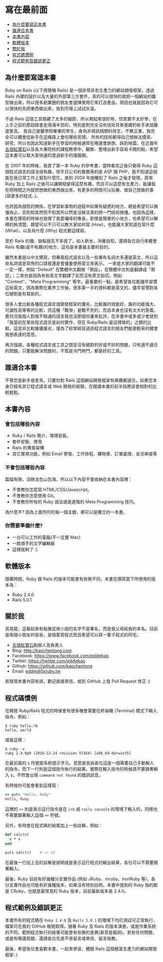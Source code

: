 # 寫在最前面

- [為什麼要寫這本書](#why-this-book)
- [誰適合本書](#who-need-this-book)
- [本書內容](#content)
- [軟體版本](#version)
- [關於我](#about-me)
- [程式碼慣例](#code-convention)
- [程式範例及錯誤更正](#errata)

## <a name="why-this-book"></a>為什麼要寫這本書

Ruby on Rails (以下將簡稱 Rails) 是一個非常具有生產力的網站開發框架，透過 Rails 內建的設計以及大量的外部第三方套件，真的可以很快的就把一個網站的雛型做出來，所以很多創業圈的朋友會選擇使用它來打造產品，原因也就是因為它可以很快的先把東西做出來，放到市場上試試水溫。

不過 Rails 這個工具隱藏了太多的細節，所以用起來很好用，但其實不太好學，在上手之前的那段路會走得滿辛苦的，特別是對完全沒有技術背景基礎的新手來說難度更高。
我自己是醫學院畢業的學生，身為非資訊相關科班生，不務正業，我完全可以體會從新手在這條路上會吃哪些苦頭。 所有的技術都得自己想辦法摸索、研究，所以也因此知道新手在學習的時候通常在哪邊會跌倒、踩到地雷。在近幾年[五倍紅寶石](https://5xruby.tw)以及各大專院校的課程教學中，觀察、整理出新手容易卡關的點，希望這本書可以幫大家快速的度過新手的撞牆期。

在 2007 年的時候，我買了第一本 Ruby 的參考書，當時看完之後只覺得 Ruby 這個程式語言的語法很有趣，但平日公司的業務用的是 ASP 跟 PHP，我不知道這個能在我日常工作上幫到什麼忙。直到 2009 年接觸到了 Rails 之後才發現，原來 Ruby 加上 Rails 之後可以讓開發變得這麼有趣，而且可以這麼有生產力，能讓我在短時間之內就把想做的東西做出來，有更多的時間可以玩樂、做自己想做的事(寫更多的程式..)。

也許因為個性的關係，在學習新事物的過程中如果有疑惑的地方，總是希望可以搞懂為止，否則知其然而不知其所以然是沒辦法真的把一門技術搞懂。也因為這樣，本書在撰寫的時候也發揮了我愛囉嗦的專長，即使是簡單的小地方，也希望可以解釋的夠清楚。期望可以不只可以教大家如何寫 (How)，也能讓大家知道在寫什麼 (What)，以及為什麼 (Why) 程式要這樣寫。

至於 Rails 的優、缺點就先不多提了，如人飲水，冷暖自知，還請各位自行來體會 Rails 有趣(或不有趣)的地方，這也是本書最主要的目的。

雖然本書是以中文撰寫，但畢竟程式語言以及一些專有名詞大多還是英文，所以這些名詞或是常用的口語我還是會儘量使用英文來表示。 一來是大家的翻譯可能不一定一樣，例如 "Default" 在繁體中文翻做「預設」，在簡體中文則是翻譯成「默認」；二來也是因為有些英文字翻譯了反而沒有原文貼切，例如 "Context"、"Meta Programming" 等字。最重要的一點，是希望各位能儘早習慣這些英文，因為實際在業界工作後，很多第一手的資料都是英文的，儘早習慣對各位絕對是有幫助的。

很多人會比較各種程式語言或開發框架的優劣，比較誰的效能好、誰的功能強大、可讀性高等等的比較，但這種「戰爭」是戰不完的，而且本身也沒有太大的意義，更何況我個人對我不精通的語言我也沒那個份量來批評。在本書中或多或少會提到「我當初在某些程式語言是如何實作，但在 Ruby/Rails 是這樣做的」之類的比較，這並非比較誰優誰劣，僅為了給曾經寫過該程式語言的朋友們能更輕易的體會我想表達的意思。

再次強調，各種程式語言或工具之間並沒有絕對的好或不好的問題，只有適不適合的問題。只要能解決問題的，不管是冷門熱門，都是好的工具。

## <a name="who-need-this-book"></a>誰適合本書

不管您是新手或老鳥，只要你對 Rails 這個網站開發框架有興趣都適合。如果您本身已經有其它程式語言或 Web 開發的經驗，在閱讀本書的前半段應該會相對的比較輕鬆。

## <a name="content"></a>本書內容

### 會包括哪些內容

- Ruby / Rails 簡介、環境安裝。
- 套件安裝、使用
- Rails 的專案架構
- 其它實用功能，例如 Email 寄發、工作排程、購物車、訂單處理、金流串接等

### 不會包括哪些內容

篇幅有限，沒辦法包山包海，所以以下內容不會收納在本書內容裡：

- 不會教你怎麼寫 HTML/CSS/Javascript。
- 不會教你怎麼使用 Git。
- 不會教你所有的 Ruby 語法或是進階的 Meta Programming 技巧。

為什麼不? 因為上面所列的每一個主題，都可以是獨立的一本書。

### 你需要準備什麼?

- 一台可以工作的電腦(不一定要 Mac)
- 一款順手的文字編輯器
- 這樣就夠了 :)

## <a name="version"></a>軟體版本

隨著時間，Ruby 跟 Rails 的版本可能會有些微不同，本書在撰寫當下所使用的版本為：

- Ruby 2.4.0
- Rails 5.0.1

## <a name="about-me"></a>關於我

高見龍，這看起來有點像武俠小說的名字不是筆名，而是我父母給我的本名。目前是兩個小朋友的爸爸，是個愛寫程式而且希望可以寫一輩子程式的阿宅。

* [五倍紅寶石](https://5xruby.tw)創辦人及負責人
* Blog: <http://kaochenlong.com>
* Facebook: <https://www.facebook.com/eddiekao>
* Twitter: <https://twitter.com/eddiekao>
* Github: <https://github.com/kaochenlong>
* Email: eddie@5xruby.tw

若發現本書內容有誤，歡迎直接來信，或到 GitHub 上發 Pull Request 修正 :)

## <a name="code-convention"></a>程式碼慣例

在開發 Ruby/Rails 程式的時候會有很多機會需要在終端機 (Terminal) 模式下輸入指令，例如：

    $ ruby hello.rb
    hello, world

或是這樣：

    $ ruby -v
    ruby 2.4.0p0 (2016-12-24 revision 57164) [x86_64-darwin15]

在最前面的 `$` 符號是系統提示字元，意思是告訴各位這是一個需要自己手動輸入的指令，而下一行則是這個指令執行的結果。實際在輸入指令的時候請不要跟著輸入 `$`，不然會出現 `command not found` 的錯誤訊息。

有時候你可能會看到這樣寫：

```ruby
>> puts "Hello, Ruby"
Hello, Ruby
```

這裡的 `>>` 則是表示這行指令是在 `irb` 或 `rails console` 的環境下輸入的，同樣也不需要跟著輸入這個 `>>` 符號。

另外，有時會在程式碼的結尾加上一些註解，例如：

```ruby
def calc(n)
  n * n
end

puts calc(4)    # => 16
```

在最後一行加上去的註解是說明或是表示這行程式的輸出結果，各位可以不需要跟著輸入。

最後，Ruby 目前有好幾種分支實作品 (例如 JRuby、mruby、IronRuby 等)，各分支實作品也可能有好幾種版本，如果沒有特別註明，本書中提到的 Ruby 指的都是 CRuby，也就是最常見的 Ruby 版本，目前最新版本是 2.4.0。

## <a name="errata"></a>程式範例及錯誤更正

本書所有的程式碼在 `Ruby 2.4.0` 及 `Rails 5.0.1` 的環境下均已測試可正常執行，檔案可在我的 GitHub 帳號取得。隨著 Ruby 及 Rails 的版本演進，或是作業系統的不同，範例程式執行的結果可能會有些微的差異(甚至是錯誤)。若有任何問題，或是有哪邊寫錯，還請各位先進不吝留言或來信、留言指教。

最後，希望各位會喜歡本書，一起來學習、體驗 Rails 這個極富生產力的網站開發框架 :)

